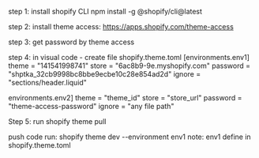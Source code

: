 step 1: install shopify CLI
  npm install -g @shopify/cli@latest

step 2: install theme access: https://apps.shopify.com/theme-access

step 3: get password by theme access

step 4: in visual code - create file shopify.theme.toml
  [environments.env1]
  theme = "141541998741"
  store = "6ac8b9-9e.myshopify.com"
  password  = "shptka_32cb9998bc8bbe9ecbe10c28e854ad2d"
  ignore = "sections/header.liquid"

  environments.env2]
  theme = "theme_id"
  store = "store_url"
  password  = "theme-access-password"
  ignore = "any file path"

Step 5: run shopify theme pull

push code run: 
  shopify theme dev --environment env1
  note: env1 define in shopify.theme.toml